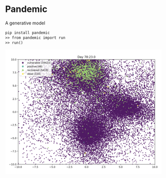 # Pandemic

A generative model

    pip install pandemic
    >> from pandemic import run
    >> run()
    
    
![](/images/pandemic.png)